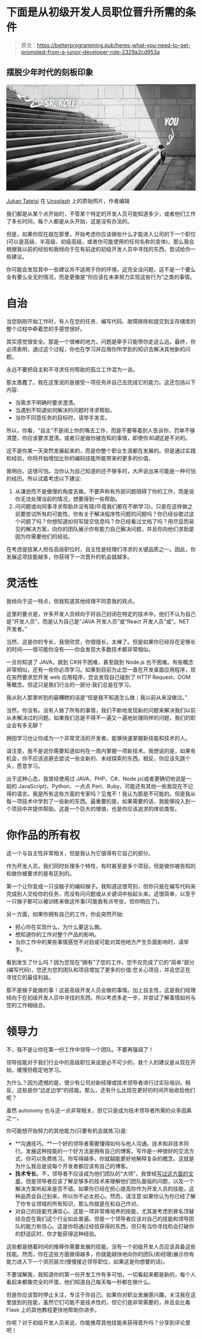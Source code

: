 # 下面是从初级开发人员职位晋升所需的条件

> 原文：<https://betterprogramming.pub/heres-what-you-need-to-get-promoted-from-a-junior-developer-role-2329a2cd953a>

## 摆脱少年时代的刻板印象

![](img/8cae7bf1f83366311cb122fb59590993.png)

[Jukan Tateisi](https://unsplash.com/@tateisimikito?utm_source=unsplash&utm_medium=referral&utm_content=creditCopyText) 在 [Unsplash](https://unsplash.com/s/photos/climb?utm_source=unsplash&utm_medium=referral&utm_content=creditCopyText) 上的原始照片，作者编辑

我们都是从某个点开始的，不管某个特定的开发人员可能知道多少，或者他们工作了多长时间，每个人都是从头开始，这是没有办法的。

但是，如果你现在就在那里，开始考虑你应该做些什么才能进入公司的下一个职位(可以是高级、半高级、初级高级，或者你可能使用的任何名称的变体)，那么我会根据我以前的经验和我倾向于在有前途的初级开发人员中寻找的东西，尝试给你一些建议。

你可能会发现其中一些建议并不适用于你的环境，这完全没问题，这不是一个要么全有要么全无的情况，而是更像是“你应该在未来努力实现这些行为”之类的事情。

# 自治

当您刚刚开始工作时，有人在您的任务、编写代码、故障排除和提交到主存储库的整个过程中牵着您的手感觉很好。

其实感觉很安全。那是一个很棒的地方。问题是牵手只能带你走这么远。最终，你必须表明，通过这个过程，你也在学习并应用你所学到的知识去解决其他新的问题。

永远不要把自主和不寻求任何帮助的孤立工作混为一谈。

那太愚蠢了。我在这里说的是接受一项任务并自己去完成它的能力。这还包括以下内容:

*   当需求不明确时要求澄清。
*   当遇到不知道如何解决的问题时寻求帮助。
*   当你不同意任务的目标时，请举手发言。

所以，你看，“自主”不是闭上你的嘴去工作，而是不要等着别人告诉你，罚单不够清楚，你应该要求澄清。或者只是做你被告知的事情，即使你*知道*这是不对的。

这不是你某一天突然发展起来的，而是你整个职业生涯都在发展的。但是通过实践和经验，你将开始增加比你的编码技能所能带来的更多的价值。

我明白，这很可怕。当你认为自己知道的还不够多时，大声说出来可能是一种可怕的经历。所以试着考虑以下建议:

1.  从谦逊而不是傲慢的角度去做。不要声称有外部问题阻碍了你的工作，而是说你无法处理当前的情况，想要得到一些帮助。
2.  问问题或向同事寻求帮助并没有错(毕竟我们都在不断学习)，只是在这样做之前要尝试所有的可能性。你有关于解决程序性问题的问题吗？你已经谷歌过这个问题了吗？你想知道如何写提交信息吗？你已经看过文档了吗？用尽显而易见的解决方案，向你的团队展示你有能力自己解决问题，并且你向他们求助是因为你需要他们的经验。

在考虑提拔某人担任高级职位时，自主性是经理们寻求的关键品质之一。因此，你发展这项技能越多，你获得下一次晋升的机会就越多。

# 灵活性

我倾向于这一特点，但我知道其他经理不同意我的观点。

这里的要点是，许多开发人员倾向于将自己封闭在特定的技术中。他们不认为自己是“开发人员”，而是认为自己是“JAVA 开发人员”或“React 开发人员”或”。NET 开发者。”

当然，这是你的专长，我很欣赏，你很擅长，太棒了。但是如果你已经存在足够长的时间——很可能你没有——你会发现大多数技术都非常相似。

一旦你知道了 JAVA，跳到 C#并不困难，甚至跳到 Node.js 也不困难。有些概念非常相似，还有一些你必须学习。如果到目前为止您一直在开发桌面应用程序，现在突然要求您开发 web 应用程序，您会发现自己碰到了 HTTP Request、DOM 等概念。但这只是我们行业的一部分:我们总是在学习。

我从别人那里听到的最糟糕的话是“但是我不知道怎么做；我以前从来没做过。”

当然，你没有。没有人做了所有的事情，我们不断地发现新的问题来解决我们以前从未解决过的问题。如果我们总是不得不一遍又一遍地处理同样的问题，我们的职业会有多无聊？

拥抱学习也让你成为一个非常灵活的开发者。能够快速掌握新技能和技术的人。

请注意，我不是说你需要知道如何在一周内掌握一项新技术。我想说的是，如果有机会，你不应该逃避去尝试一些全新的、未经探索的东西。相反，你应该先跳个头，愿意学习。

出于这种心态，我曾经使用过 JAVA、PHP、C#、Node.js(或者更确切地说是一般的 JavaScript)、Python、一点点 Perl、Ruby，可能还有其他一些我现在不记得的语言。我是所有这些方面的专家吗？见鬼不！我认为那是不可能的。但是我从每一项技术中学到了一些新的东西。最重要的是，如果需要的话，我能够投入到一个项目中并提供帮助。这是一个巨大的增值，也是你应该追求的体验类型。

# 你作品的所有权

这一个与自主性非常相关，但是我认为它值得有它自己的部分。

作为开发人员，我们同时处理多个特性，有时甚至是多个项目。但是做你被告知的和做你被要求的是有区别的。

第一个让你变成一只没脑子的编码猴子。我知道这很苛刻，但你只是在编写代码来完成别人交给你的任务，而没有问问题或从关键词中抬起头来。这很简单，以至于一只猴子都可以被训练来做这件事(可能我有点夸张，但你明白了)。

另一方面，如果你拥有自己的工作，你会突然开始:

*   担心你在实现什么，为什么要这么做。
*   想知道你的工作对整个产品的影响。
*   当你工作中的某些事情感觉不对劲或可能对其他地方产生负面影响时，请举手。

看到发生了什么吗？因为您现在“拥有”了您的工作，您不仅完成了它的“简单”部分(编写代码)，您还为您的团队和项目增加了更多的价值:您关心项目，并且您正在寻找它的最佳利益。

那不是猴子能做的事！这是高级开发人员会做的事情。加上自主性，这是我们经理倾向于在初级开发人员中寻找的东西，所以考虑多走一步，并尝试了解事情如何与您的工作相结合。

# 领导力

不，我不是让你在第一份工作中领导一个团队。不要再强调了！

领导技能对于我们行业中的高级职位来说是必不可少的，我个人的建议是从现在开始，缓慢但稳定地学习。

为什么？因为遗憾的是，很少有公司对新经理或技术领导者进行过实际培训。相反，这些是你“边走边学”的技能。那么，还有什么比现在更好的时间开始收拾他们呢？

虽然 autonomy 也与这一点非常相关，但它只是成为技术领导者所需的众多因素之一。

你可能想开始努力的其他能力(只要有机会就练习)是:

*   **沟通技巧。**一个好的领导者需要懂得如何与他人沟通。技术和非技术同行。发展这种技能的一个好方法是拥有自己的博客。写作是一种很好的交流方式，你可以免费练习。你写得越多，你就越能更好地解释复杂的概念。这就是为什么我总是说每个开发者都应该有自己的博客。
*   **技术专长**。不，领导者不应该成为他们团队的“大师”。我曾经[写过这方面的文章](https://deleteman123.medium.com/youre-the-tech-lead-not-the-tech-guru-d6366096517d)，但是领导者应该了解足够多的技术来理解他们团队面临的问题，以及一个解决方案听起来是否不错。如果你已经在担心提高你作为开发人员的技能，这种品质会自己到来，所以你不必太担心。然而，请注意:如果你认为你已经了解了你专业领域的所有知识，那么你就是在和自己作对。
*   对自己的技能充满信心。这是一项非常难培养的技能，尤其是考虑到冒名顶替综合症在我们这个行业如此普遍。但是一个领导者应该对自己的技能和领导团队的能力有信心。这是你将通过经验获得的东西，但只有当你寻找机会打破你的舒适区时，你才能获得这种经验。

这些都是随着时间的推移你需要发展的技能，没有一个初级开发人员应该具备这些技能。然而，你在这些方面做得越多，你就能越快地向你的团队(和经理)展示你有能力进入下一个资历层次(慢慢接近领导职位，如果这是你想要的话)。

不要误解我，我知道你的第一份开发工作有多可怕，一切看起来都是新的，每个人看起来都像完全的坏蛋，他们知道自己每天每一秒都在做什么。

但是你应该暂时停止关注，专注于你自己。如果你对职业发展感兴趣，关注我在这里提到的技能，虽然它们可能不是技术性的，但它们是非常需要的，并且会比看 Flask 上的其他教程更快地帮助你进步。

你呢？对于初级开发人员来说，你能推荐其他技能来获得晋升吗？分享到评论里吧！